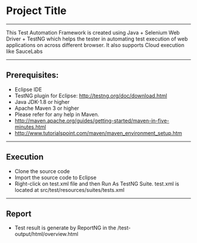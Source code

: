 # Project Title
---
This Test Automation Framework is created using Java + Selenium Web Driver + TestNG which helps the tester in automating test execution of web applications on across different browser. It also supports Cloud execution like SauceLabs

---
## Prerequisites:
* Eclipse IDE
* TestNG plugin for Eclipse: http://testng.org/doc/download.html
* Java JDK-1.8 or higher
* Apache Maven 3 or higher
* Please refer for any help in Maven.
* http://maven.apache.org/guides/getting-started/maven-in-five-minutes.html
* http://www.tutorialspoint.com/maven/maven_environment_setup.htm

---
## Execution
* Clone the source code
* Import the source code to Eclipse
* Right-click on test.xml file and then Run As TestNG Suite. test.xml is located at src/test/resources/suites/tests.xml

---
## Report
* Test result is generate by ReportNG in the /test-output/html/overview.html